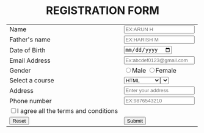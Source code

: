 <center>
<h1>REGISTRATION FORM</h1>
<form>
<table>
<tr>
<td>Name</td>
<td><input type="text" placeholder="EX:ARUN H"></td>
</tr>
<tr>
<td>Father's name</td>
<td><input type="text" placeholder="EX:HARISH M"></td>
</tr>
<tr>
<td>Date of Birth</td>
<td><input type="Date"></td>
</tr>
<tr>
<td>Email Address</td>
<td><input type="text" placeholder="Ex:abcdef0123@gmail.com"></td>
</tr>
<tr>
<td>Gender</td>
<td><input type="radio" name="Gender">Male
       <input type="radio" name="Gender">Female</td>
</tr>
<tr>
<td>Select a course</td>
<td>
<Select>
<option>HTML</option>
<option>CSS</option>
<option>Python</option>
<option>Java Script</option>
<option>C Language</option>
<select>
</td>
</tr>
<tr>
<td>Address</td>
<td><input type="text" placeholder="Enter your address"></td>
</tr>
<tr>
<td>Phone number</td>
<td><input type="number" placeholder="EX:9876543210"></td>
</tr>
<tr>
<td><input type="checkbox">I agree all the terms and conditions</td>
</tr>
<tr>
<td><input type="Reset"></td>
<td><input type="Submit"></td>
</tr>
<table>
<form>
<center>

